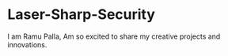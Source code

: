 # Laser-Sharp-Security
I am Ramu Palla, Am so excited to share my creative projects and  innovations.
